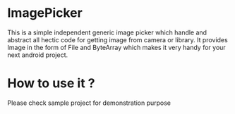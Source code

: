 # ImagePicker
This is a simple independent generic image picker which handle and abstract all hectic code for getting image from camera or library. It provides Image in the form of File and ByteArray which makes it very handy for your next android project. 

# How to use it ?
Please check sample project for demonstration purpose 
